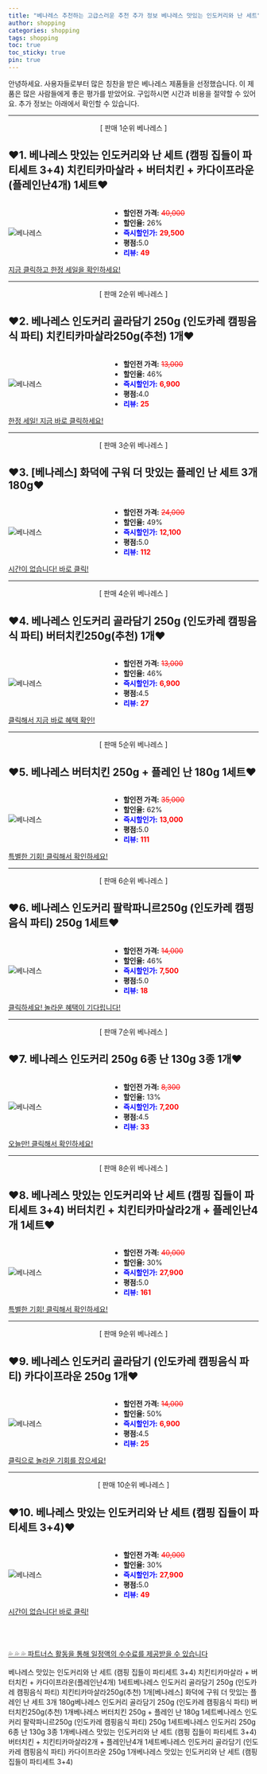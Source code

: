 ```yaml
---
title: "베나레스 추천하는 고급스러운 추천 추가 정보 베나레스 맛있는 인도커리와 난 세트"
author: shopping
categories: shopping
tags: shopping
toc: true
toc_sticky: true
pin: true
---
```

안녕하세요. 사용자들로부터 많은 칭찬을 받은 베나레스 제품들을 선정했습니다. 이 제품은 많은 사람들에게 좋은 평가를 받았어요. 구입하시면 시간과 비용을 절약할 수 있어요. 추가 정보는 아래에서 확인할 수 있습니다.

---
<p class="toplist" style="margin: 0 auto; display: block; width: fit-content;">[ 판매 1순위 베나레스 ]</p>

<h2><strong>❤️1. 베나레스 맛있는 인도커리와 난 세트 (캠핑 집들이 파티세트 3+4) 치킨티카마살라 + 버터치킨 + 카다이프라운(플레인난4개) 1세트❤️</strong></h2>

<div style="display: flex; align-items: center;">
    <div style="flex: 0.4;">
        <img src="https://thumbnail9.coupangcdn.com/thumbnails/remote/230x230ex/image/vendor_inventory/1a44/0fcc0d0a08dd650a630277b1da49495badbb2d8a22b582c99a8903d907e0.jpg" alt="베나레스" style="max-width: 100%;">
    </div>
    <div style="flex: 0.6; margin-left: 10px;">
        <ul>
            <li><strong>할인전 가격:</strong> <del style="color: red;">40,000</del></li>
            <li><strong>할인율:</strong> 26%</li>
            <li><span style='color:blue'><strong>즉시할인가:</strong></span> <span style='color:red'><strong>29,500</strong></span></li>
            <li><strong>평점:</strong>5.0</li>
            <li><span style='color:blue'><strong>리뷰:</strong></span> <span style='color:red'><strong>49</strong></span></li>
        </ul>
    </div>
</div>
<div class="center">
    <a href="https://selin100587.github.io?lptag=AF9450613&subid=githubio&pageKey=7786506955&traceid=V0-153&itemId=19286066918&vendorItemId=84713999666" class="myButton">
        지금 클릭하고 한정 세일을 확인하세요!
    </a>
</div>


---
<p class="toplist" style="margin: 0 auto; display: block; width: fit-content;">[ 판매 2순위 베나레스 ]</p>

<h2><strong>❤️2. 베나레스 인도커리 골라담기 250g (인도카레 캠핑음식 파티) 치킨티카마살라250g(추천) 1개❤️</strong></h2>

<div style="display: flex; align-items: center;">
    <div style="flex: 0.4;">
        <img src="https://thumbnail7.coupangcdn.com/thumbnails/remote/230x230ex/image/vendor_inventory/008d/093a492007b74337033d944ebbb4fde5dad6306f9177ebecf5d85d37736a.png" alt="베나레스" style="max-width: 100%;">
    </div>
    <div style="flex: 0.6; margin-left: 10px;">
        <ul>
            <li><strong>할인전 가격:</strong> <del style="color: red;">13,000</del></li>
            <li><strong>할인율:</strong> 46%</li>
            <li><span style='color:blue'><strong>즉시할인가:</strong></span> <span style='color:red'><strong>6,900</strong></span></li>
            <li><strong>평점:</strong>4.0</li>
            <li><span style='color:blue'><strong>리뷰:</strong></span> <span style='color:red'><strong>25</strong></span></li>
        </ul>
    </div>
</div>
<div class="center">
    <a href="https://selin100587.github.io?lptag=AF9450613&subid=githubio&pageKey=7790752536&traceid=V0-153&itemId=20548232196&vendorItemId=84873115985" class="myButton">
        한정 세일! 지금 바로 클릭하세요!
    </a>
</div>


---
<p class="toplist" style="margin: 0 auto; display: block; width: fit-content;">[ 판매 3순위 베나레스 ]</p>

<h2><strong>❤️3. [베나레스] 화덕에 구워 더 맛있는 플레인 난 세트 3개 180g❤️</strong></h2>

<div style="display: flex; align-items: center;">
    <div style="flex: 0.4;">
        <img src="https://thumbnail8.coupangcdn.com/thumbnails/remote/230x230ex/image/vendor_inventory/572d/316691a0a9ee188e7ed66241c5691c1e308b49e9453646a527a848dd8d32.jpg" alt="베나레스" style="max-width: 100%;">
    </div>
    <div style="flex: 0.6; margin-left: 10px;">
        <ul>
            <li><strong>할인전 가격:</strong> <del style="color: red;">24,000</del></li>
            <li><strong>할인율:</strong> 49%</li>
            <li><span style='color:blue'><strong>즉시할인가:</strong></span> <span style='color:red'><strong>12,100</strong></span></li>
            <li><strong>평점:</strong>5.0</li>
            <li><span style='color:blue'><strong>리뷰:</strong></span> <span style='color:red'><strong>112</strong></span></li>
        </ul>
    </div>
</div>
<div class="center">
    <a href="https://selin100587.github.io?lptag=AF9450613&subid=githubio&pageKey=8115619805&traceid=V0-153&itemId=23007856678&vendorItemId=90041714603" class="myButton">
        시간이 없습니다! 바로 클릭!
    </a>
</div>


---
<p class="toplist" style="margin: 0 auto; display: block; width: fit-content;">[ 판매 4순위 베나레스 ]</p>

<h2><strong>❤️4. 베나레스 인도커리 골라담기 250g (인도카레 캠핑음식 파티) 버터치킨250g(추천) 1개❤️</strong></h2>

<div style="display: flex; align-items: center;">
    <div style="flex: 0.4;">
        <img src="https://thumbnail8.coupangcdn.com/thumbnails/remote/230x230ex/image/vendor_inventory/603b/9206c93249de46b3f97d3e7bfeeb33cd29bf6056245e7981b19afeb58f20.jpg" alt="베나레스" style="max-width: 100%;">
    </div>
    <div style="flex: 0.6; margin-left: 10px;">
        <ul>
            <li><strong>할인전 가격:</strong> <del style="color: red;">13,000</del></li>
            <li><strong>할인율:</strong> 46%</li>
            <li><span style='color:blue'><strong>즉시할인가:</strong></span> <span style='color:red'><strong>6,900</strong></span></li>
            <li><strong>평점:</strong>4.5</li>
            <li><span style='color:blue'><strong>리뷰:</strong></span> <span style='color:red'><strong>27</strong></span></li>
        </ul>
    </div>
</div>
<div class="center">
    <a href="https://selin100587.github.io?lptag=AF9450613&subid=githubio&pageKey=7788598392&traceid=V0-153&itemId=20548232195&vendorItemId=84873116000" class="myButton">
        클릭해서 지금 바로 혜택 확인!
    </a>
</div>


---
<p class="toplist" style="margin: 0 auto; display: block; width: fit-content;">[ 판매 5순위 베나레스 ]</p>

<h2><strong>❤️5. 베나레스 버터치킨 250g + 플레인 난 180g 1세트❤️</strong></h2>

<div style="display: flex; align-items: center;">
    <div style="flex: 0.4;">
        <img src="https://thumbnail9.coupangcdn.com/thumbnails/remote/230x230ex/image/vendor_inventory/f60e/d8beb5195a30e6f2bdc352add70c60c6ed4d5f6cd2cb0f8ba68df5eb69ff.jpg" alt="베나레스" style="max-width: 100%;">
    </div>
    <div style="flex: 0.6; margin-left: 10px;">
        <ul>
            <li><strong>할인전 가격:</strong> <del style="color: red;">35,000</del></li>
            <li><strong>할인율:</strong> 62%</li>
            <li><span style='color:blue'><strong>즉시할인가:</strong></span> <span style='color:red'><strong>13,000</strong></span></li>
            <li><strong>평점:</strong>5.0</li>
            <li><span style='color:blue'><strong>리뷰:</strong></span> <span style='color:red'><strong>111</strong></span></li>
        </ul>
    </div>
</div>
<div class="center">
    <a href="https://selin100587.github.io?lptag=AF9450613&subid=githubio&pageKey=8111111241&traceid=V0-153&itemId=22977944393&vendorItemId=90011918795" class="myButton">
        특별한 기회! 클릭해서 확인하세요!
    </a>
</div>


---
<p class="toplist" style="margin: 0 auto; display: block; width: fit-content;">[ 판매 6순위 베나레스 ]</p>

<h2><strong>❤️6. 베나레스 인도커리 팔락파니르250g (인도카레 캠핑음식 파티) 250g 1세트❤️</strong></h2>

<div style="display: flex; align-items: center;">
    <div style="flex: 0.4;">
        <img src="https://thumbnail10.coupangcdn.com/thumbnails/remote/230x230ex/image/vendor_inventory/15e4/390ad6c305c3e4eff909b7289f20b3b59710ddcdd62c1594f8dd1c5da2f3.png" alt="베나레스" style="max-width: 100%;">
    </div>
    <div style="flex: 0.6; margin-left: 10px;">
        <ul>
            <li><strong>할인전 가격:</strong> <del style="color: red;">14,000</del></li>
            <li><strong>할인율:</strong> 46%</li>
            <li><span style='color:blue'><strong>즉시할인가:</strong></span> <span style='color:red'><strong>7,500</strong></span></li>
            <li><strong>평점:</strong>5.0</li>
            <li><span style='color:blue'><strong>리뷰:</strong></span> <span style='color:red'><strong>18</strong></span></li>
        </ul>
    </div>
</div>
<div class="center">
    <a href="https://selin100587.github.io?lptag=AF9450613&subid=githubio&pageKey=7792781650&traceid=V0-153&itemId=20548232200&vendorItemId=84873115964" class="myButton">
        클릭하세요! 놀라운 혜택이 기다립니다!
    </a>
</div>


---
<p class="toplist" style="margin: 0 auto; display: block; width: fit-content;">[ 판매 7순위 베나레스 ]</p>

<h2><strong>❤️7. 베나레스 인도커리 250g 6종 난 130g 3종 1개❤️</strong></h2>

<div style="display: flex; align-items: center;">
    <div style="flex: 0.4;">
        <img src="https://thumbnail9.coupangcdn.com/thumbnails/remote/230x230ex/image/vendor_inventory/e57f/1e37c0961bf126f696b697aed72fc002db2d18d73b301901498298a08d75.jpg" alt="베나레스" style="max-width: 100%;">
    </div>
    <div style="flex: 0.6; margin-left: 10px;">
        <ul>
            <li><strong>할인전 가격:</strong> <del style="color: red;">8,300</del></li>
            <li><strong>할인율:</strong> 13%</li>
            <li><span style='color:blue'><strong>즉시할인가:</strong></span> <span style='color:red'><strong>7,200</strong></span></li>
            <li><strong>평점:</strong>4.5</li>
            <li><span style='color:blue'><strong>리뷰:</strong></span> <span style='color:red'><strong>33</strong></span></li>
        </ul>
    </div>
</div>
<div class="center">
    <a href="https://selin100587.github.io?lptag=AF9450613&subid=githubio&pageKey=8205247966&traceid=V0-153&itemId=17744870227&vendorItemId=84909456326" class="myButton">
        오늘만! 클릭해서 확인하세요!
    </a>
</div>


---
<p class="toplist" style="margin: 0 auto; display: block; width: fit-content;">[ 판매 8순위 베나레스 ]</p>

<h2><strong>❤️8. 베나레스 맛있는 인도커리와 난 세트 (캠핑 집들이 파티세트 3+4) 버터치킨 + 치킨티카마살라2개 + 플레인난4개 1세트❤️</strong></h2>

<div style="display: flex; align-items: center;">
    <div style="flex: 0.4;">
        <img src="https://thumbnail9.coupangcdn.com/thumbnails/remote/230x230ex/image/vendor_inventory/1a44/0fcc0d0a08dd650a630277b1da49495badbb2d8a22b582c99a8903d907e0.jpg" alt="베나레스" style="max-width: 100%;">
    </div>
    <div style="flex: 0.6; margin-left: 10px;">
        <ul>
            <li><strong>할인전 가격:</strong> <del style="color: red;">40,000</del></li>
            <li><strong>할인율:</strong> 30%</li>
            <li><span style='color:blue'><strong>즉시할인가:</strong></span> <span style='color:red'><strong>27,900</strong></span></li>
            <li><strong>평점:</strong>5.0</li>
            <li><span style='color:blue'><strong>리뷰:</strong></span> <span style='color:red'><strong>161</strong></span></li>
        </ul>
    </div>
</div>
<div class="center">
    <a href="https://selin100587.github.io?lptag=AF9450613&subid=githubio&pageKey=8244557049&traceid=V0-153&itemId=19286066926&vendorItemId=84713999708" class="myButton">
        특별한 기회! 클릭해서 확인하세요!
    </a>
</div>


---
<p class="toplist" style="margin: 0 auto; display: block; width: fit-content;">[ 판매 9순위 베나레스 ]</p>

<h2><strong>❤️9. 베나레스 인도커리 골라담기 (인도카레 캠핑음식 파티) 카다이프라운 250g 1개❤️</strong></h2>

<div style="display: flex; align-items: center;">
    <div style="flex: 0.4;">
        <img src="https://thumbnail6.coupangcdn.com/thumbnails/remote/230x230ex/image/vendor_inventory/6d4e/b48c89a125232fcccc5e93965b08d46b28b3024dff4a5408615fdea8ffe7.png" alt="베나레스" style="max-width: 100%;">
    </div>
    <div style="flex: 0.6; margin-left: 10px;">
        <ul>
            <li><strong>할인전 가격:</strong> <del style="color: red;">14,000</del></li>
            <li><strong>할인율:</strong> 50%</li>
            <li><span style='color:blue'><strong>즉시할인가:</strong></span> <span style='color:red'><strong>6,900</strong></span></li>
            <li><strong>평점:</strong>4.5</li>
            <li><span style='color:blue'><strong>리뷰:</strong></span> <span style='color:red'><strong>25</strong></span></li>
        </ul>
    </div>
</div>
<div class="center">
    <a href="https://selin100587.github.io?lptag=AF9450613&subid=githubio&pageKey=7804390177&traceid=V0-153&itemId=20548232203&vendorItemId=84873115994" class="myButton">
        클릭으로 놀라운 기회를 잡으세요!
    </a>
</div>


---
<p class="toplist" style="margin: 0 auto; display: block; width: fit-content;">[ 판매 10순위 베나레스 ]</p>

<h2><strong>❤️10. 베나레스 맛있는 인도커리와 난 세트 (캠핑 집들이 파티세트 3+4)❤️</strong></h2>

<div style="display: flex; align-items: center;">
    <div style="flex: 0.4;">
        <img src="https://thumbnail9.coupangcdn.com/thumbnails/remote/230x230ex/image/vendor_inventory/1a44/0fcc0d0a08dd650a630277b1da49495badbb2d8a22b582c99a8903d907e0.jpg" alt="베나레스" style="max-width: 100%;">
    </div>
    <div style="flex: 0.6; margin-left: 10px;">
        <ul>
            <li><strong>할인전 가격:</strong> <del style="color: red;">40,000</del></li>
            <li><strong>할인율:</strong> 30%</li>
            <li><span style='color:blue'><strong>즉시할인가:</strong></span> <span style='color:red'><strong>27,900</strong></span></li>
            <li><strong>평점:</strong>5.0</li>
            <li><span style='color:blue'><strong>리뷰:</strong></span> <span style='color:red'><strong>49</strong></span></li>
        </ul>
    </div>
</div>
<div class="center">
    <a href="https://selin100587.github.io?lptag=AF9450613&subid=githubio&pageKey=7786506955&traceid=V0-153&itemId=19286066916&vendorItemId=84713999808" class="myButton">
        시간이 없습니다! 바로 클릭!
    </a>
</div>

<br><br><br>[💦 💦 💦 파트너스 활동을 통해 일정액의 수수료를 제공받을 수 있습니다](https://link.coupang.com/a/bcpT2c)<br><br>베나레스 맛있는 인도커리와 난 세트 (캠핑 집들이 파티세트 3+4) 치킨티카마살라 + 버터치킨 + 카다이프라운(플레인난4개) 1세트베나레스 인도커리 골라담기 250g (인도카레 캠핑음식 파티) 치킨티카마살라250g(추천) 1개[베나레스] 화덕에 구워 더 맛있는 플레인 난 세트 3개 180g베나레스 인도커리 골라담기 250g (인도카레 캠핑음식 파티) 버터치킨250g(추천) 1개베나레스 버터치킨 250g + 플레인 난 180g 1세트베나레스 인도커리 팔락파니르250g (인도카레 캠핑음식 파티) 250g 1세트베나레스 인도커리 250g 6종 난 130g 3종 1개베나레스 맛있는 인도커리와 난 세트 (캠핑 집들이 파티세트 3+4) 버터치킨 + 치킨티카마살라2개 + 플레인난4개 1세트베나레스 인도커리 골라담기 (인도카레 캠핑음식 파티) 카다이프라운 250g 1개베나레스 맛있는 인도커리와 난 세트 (캠핑 집들이 파티세트 3+4)